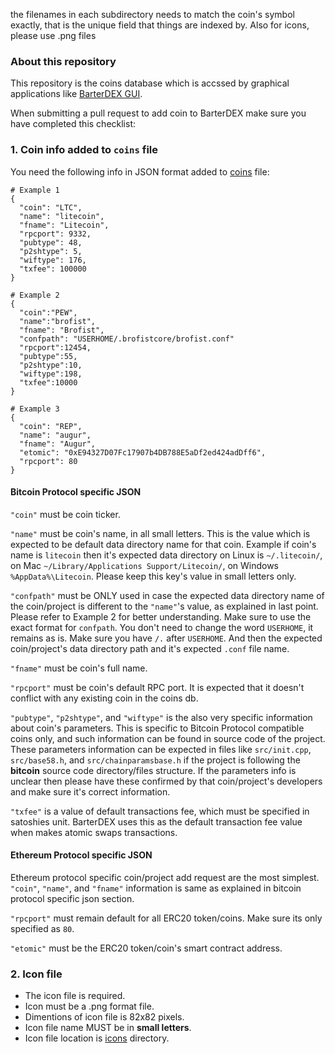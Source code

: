 the filenames in each subdirectory needs to match the coin's symbol exactly, that is the unique field that things are indexed by. Also for icons, please use .png files

### About this repository
This repository is the coins database which is accssed by graphical applications like [BarterDEX GUI](https://github.com/KomodoPlatform/BarterDEX). 

When submitting a pull request to add coin to BarterDEX make sure you have completed this checklist:

### 1. Coin info added to `coins` file
You need the following info in JSON format added to [coins](coins) file:

```shell
# Example 1
{
  "coin": "LTC",
  "name": "litecoin",
  "fname": "Litecoin",
  "rpcport": 9332,
  "pubtype": 48,
  "p2shtype": 5,
  "wiftype": 176,
  "txfee": 100000
}

# Example 2
{
  "coin":"PEW",
  "name":"brofist",
  "fname": "Brofist",
  "confpath": "USERHOME/.brofistcore/brofist.conf"
  "rpcport":12454,
  "pubtype":55,
  "p2shtype":10,
  "wiftype":198,
  "txfee":10000
}

# Example 3
{
  "coin": "REP",
  "name": "augur",
  "fname": "Augur",
  "etomic": "0xE94327D07Fc17907b4DB788E5aDf2ed424adDff6",
  "rpcport": 80
}
```

#### Bitcoin Protocol specific JSON

`"coin"` must be coin ticker.

`"name"` must be coin's name, in all small letters. This is the value which is expected to be default data directory name for that coin. Example if coin's name is `litecoin` then it's expected data directory on Linux is `~/.litecoin/`, on Mac `~/Library/Applications Support/Litecoin/`, on Windows `%AppData%\Litecoin`. Please keep this key's value in small letters only.

`"confpath"` must be ONLY used in case the expected data directory name of the coin/project is different to the `"name"`'s value, as explained in last point. Please refer to Example 2 for better understanding. Make sure to use the exact format for `confpath`. You don't need to change the word `USERHOME`, it remains as is. Make sure you have `/.` after `USERHOME`. And then the expected coin/project's data directory path and it's expected `.conf` file name.

`"fname"` must be coin's full name.

`"rpcport"` must be coin's default RPC port. It is expected that it doesn't conflict with any existing coin in the coins db.

`"pubtype"`, `"p2shtype"`, and `"wiftype"` is the also very specific information about coin's parameters. This is specific to Bitcoin Protocol compatible coins only, and such information can be found in source code of the project. These parameters information can be expected in files like `src/init.cpp`, `src/base58.h`, and `src/chainparamsbase.h` if the project is following the **bitcoin** source code directory/files structure. If the parameters info is unclear then please have these confirmed by that coin/project's developers and make sure it's correct information.

`"txfee"` is a value of default transactions fee, which must be specified in satoshies unit. BarterDEX uses this as the default transaction fee value when makes atomic swaps transactions.


#### Ethereum Protocol specific JSON

Ethereum protocol specific coin/project add request are the most simplest. `"coin"`, `"name"`, and `"fname"` information is same as explained in bitcoin protocol specific json section.

`"rpcport"` must remain default for all ERC20 token/coins. Make sure its only specified as `80`.

`"etomic"` must be the ERC20 token/coin's smart contract address.


### 2. Icon file
- The icon file is required.
- Icon must be a .png format file.
- Dimentions of icon file is 82x82 pixels.
- Icon file name MUST be in **small letters**.
- Icon file location is [icons](icons) directory.


